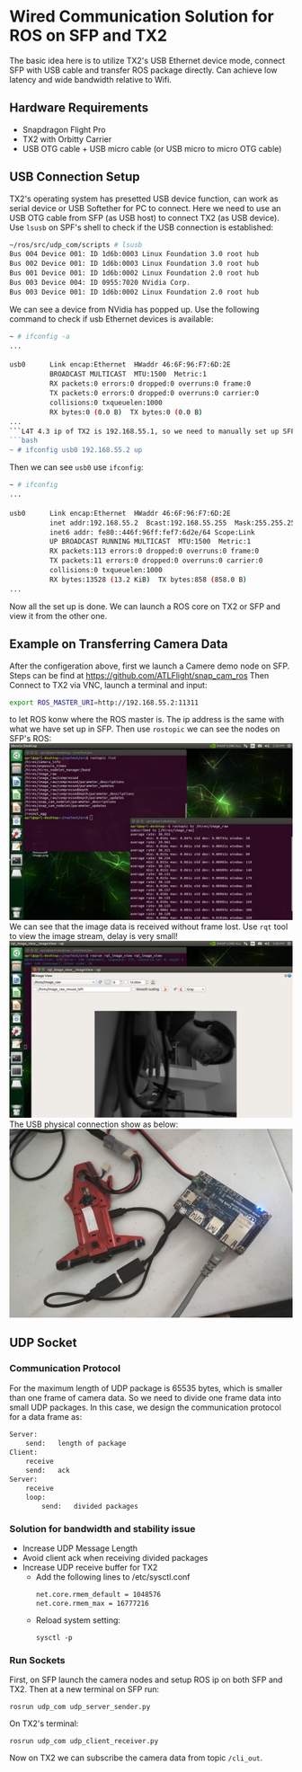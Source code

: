 # Wired Communication Solution for ROS on SFP and TX2
The basic idea here is to utilize TX2's USB Ethernet device mode, connect SFP with USB cable and transfer ROS package directly. Can achieve low latency and wide bandwidth relative to Wifi.

## Hardware Requirements
- Snapdragon Flight Pro
- TX2 with Orbitty Carrier
- USB OTG cable + USB micro cable (or USB micro to micro OTG cable)

## USB Connection Setup
TX2's operating system has presetted USB device function, can work as serial device or USB Softether for PC to connect. Here we need to use an USB OTG cable from SFP (as USB host) to connect TX2 (as USB device). Use `lsusb` on SPF's shell to check if the USB connection is established:
```bash
~/ros/src/udp_com/scripts # lsusb
Bus 004 Device 001: ID 1d6b:0003 Linux Foundation 3.0 root hub
Bus 002 Device 001: ID 1d6b:0003 Linux Foundation 3.0 root hub
Bus 001 Device 001: ID 1d6b:0002 Linux Foundation 2.0 root hub
Bus 003 Device 004: ID 0955:7020 NVidia Corp.
Bus 003 Device 001: ID 1d6b:0002 Linux Foundation 2.0 root hub
```
We can see a device from NVidia has popped up. Use the following command to check if usb Ethernet devices is available:
```bash
~ # ifconfig -a
...

usb0      Link encap:Ethernet  HWaddr 46:6F:96:F7:6D:2E
          BROADCAST MULTICAST  MTU:1500  Metric:1
          RX packets:0 errors:0 dropped:0 overruns:0 frame:0
          TX packets:0 errors:0 dropped:0 overruns:0 carrier:0
          collisions:0 txqueuelen:1000
          RX bytes:0 (0.0 B)  TX bytes:0 (0.0 B)
...
```L4T 4.3 ip of TX2 is 192.168.55.1, so we need to manually set up SFP's ip in the same ip segment with TX2:
```bash
~ # ifconfig usb0 192.168.55.2 up
```
Then we can see `usb0` use `ifconfig`:
```bash
~ # ifconfig
...

usb0      Link encap:Ethernet  HWaddr 46:6F:96:F7:6D:2E
          inet addr:192.168.55.2  Bcast:192.168.55.255  Mask:255.255.255.0
          inet6 addr: fe80::446f:96ff:fef7:6d2e/64 Scope:Link
          UP BROADCAST RUNNING MULTICAST  MTU:1500  Metric:1
          RX packets:113 errors:0 dropped:0 overruns:0 frame:0
          TX packets:11 errors:0 dropped:0 overruns:0 carrier:0
          collisions:0 txqueuelen:1000
          RX bytes:13528 (13.2 KiB)  TX bytes:858 (858.0 B)
...
```
Now all the set up is done. We can launch a ROS core on TX2 or SFP and view it from the other one.

## Example on Transferring Camera Data
After the configeration above, first we launch a Camere demo node on SFP. Steps can be find at https://github.com/ATLFlight/snap_cam_ros 
Then Connect to TX2 via VNC, launch a terminal and input:
```bash
export ROS_MASTER_URI=http://192.168.55.2:11311
```
to let ROS konw where the ROS master is. The ip address is the same with what we have set up in SFP.
Then use `rostopic` we can see the nodes on SFP's ROS:
![result1](./pic/Screenshot1.png)
We can see that the image data is received without frame lost.
Use `rqt` tool to view the image stream, delay is very small!
![result2](./pic/Screenshot2.png)
The USB physical connection show as below:
![con1](./pic/Connection.jpg)

## UDP Socket
### Communication Protocol
For the maximum length of UDP package is 65535 bytes, which is smaller than one frame of camera data. So we need to divide one frame data into small UDP packages. In this case, we design the communication protocol for a data frame as:

    Server:
        send:   length of package
    Client:
        receive
        send:   ack
    Server:
        receive
        loop:
            send:   divided packages

### Solution for bandwidth and stability issue
- Increase UDP Message Length
- Avoid client ack when receiving divided packages
- Increase UDP receive buffer for TX2
  - Add the following lines to /etc/sysctl.conf
    ```
    net.core.rmem_default = 1048576
    net.core.rmem_max = 16777216
    ```
  - Reload system setting:
    ```
    sysctl -p
    ```

### Run Sockets
First, on SFP launch the camera nodes and setup ROS ip on both SFP and TX2. Then at a new terminal on SFP run:
```
rosrun udp_com udp_server_sender.py
```
On TX2's terminal:
```
rosrun udp_com udp_client_receiver.py
```
Now on TX2 we can subscribe the camera data from topic `/cli_out`.
